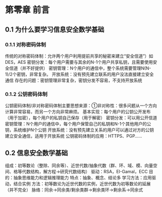 # 第零章 前言
## 0.1 为什么要学习信息安全数学基础

### 0.1.1 对称密码体制

传统的对称密码体制：允许两个用户利用提前共享的秘密来建立“安全信道”）如DES，AES
密钥分发：每个用户需要与其余的N-1个用户共享私钥，且需要使用安全信道（并不好提供）
密钥管理：N个用户的通信中，整个系统需要管理N(N-1)/2个密钥，非常复杂。
开放系统：没有预先建立联系的用户没法直接建立安全通信
存在的问题：密钥管理非常复杂，密钥分发不容易，不支持开放系统

### 0.1.2 公钥密码体制

公钥密码体制/非对称密码体制主要思想来源：①非对称性：很多问题从一个方向计算非常容易，而另一个方向非常麻烦。
基本实现：每个用户的公钥公开发布（用于加密），每个用户的私钥自己保存（用于解密）
密钥分发：可以用公开信道
密钥管理：N个用户的通信中，每个用户保管自己的私钥和N-1个其他用户的公钥，系统维护N个公钥
开放系统：没有预先建立关系的用户可以通过对方的公钥建立安全通信，适用于开放系统
公钥密码体制的应用：HTTPS、PGP……

## 0.2 信息安全数学基础

组成：初等数论（整除、同余等）、近世代数/抽象代数（群、环、域、模、向量空间、格等代数结构，解方程→研究代数结构）
驱动：RSA，EI-Gamal，ECC
目的：抽象思维能力和逻辑推理能力
特点：抽象、概念、结论多
学习方法：应用驱动，结合实例
方法：初等数论为近世代数的实例，近世代数为初等数论的延展（并不完全）
脉络：同余→同余类/剩余类群→剩余类环→剩余系→同余式